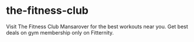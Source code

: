 # the-fitness-club
Visit The Fitness Club Mansarover for the best workouts near you. Get best deals on gym membership only on Fitternity.
